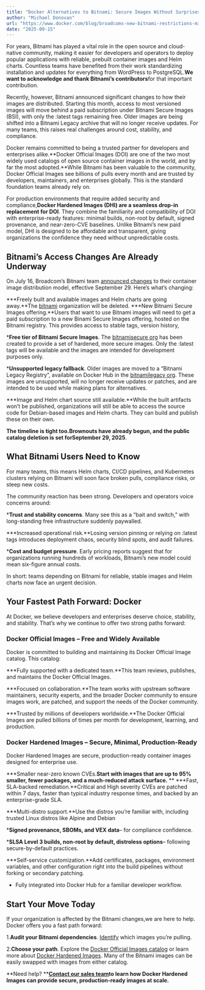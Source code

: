 ```yaml
---
title: "Docker Alternatives to Bitnami: Secure Images Without Surprises"
author: "Michael Donovan"
url: "https://www.docker.com/blog/broadcoms-new-bitnami-restrictions-migrate-easily-with-docker/"
date: "2025-09-15"
---
```


For years, Bitnami has played a vital role in the open source and cloud-native community, making it easier for developers and operators to deploy popular applications with reliable, prebuilt container images and Helm charts. Countless teams have benefited from their work standardizing installation and updates for everything from WordPress to PostgreSQL.**We want to acknowledge and thank Bitnami’s contributors**for that important contribution.

Recently, however, Bitnami announced significant changes to how their images are distributed. Starting this month, access to most versioned images will move behind a paid subscription under Bitnami Secure Images (BSI), with only the :latest tags remaining free. Older images are being shifted into a Bitnami Legacy archive that will no longer receive updates. For many teams, this raises real challenges around cost, stability, and compliance.

Docker remains committed to being a trusted partner for developers and enterprises alike.**Docker Official Images (DOI) are one of the two most widely used catalogs of open source container images in the world, and by far the most adopted.**While Bitnami has been valuable to the community, Docker Official Images see billions of pulls every month and are trusted by developers, maintainers, and enterprises globally. This is the standard foundation teams already rely on.

For production environments that require added security and compliance,**Docker Hardened Images (DHI) are a seamless drop-in replacement for DOI**. They combine the familiarity and compatibility of DOI with enterprise-ready features: minimal builds, non-root by default, signed provenance, and near-zero-CVE baselines. Unlike Bitnami’s new paid model, DHI is designed to be affordable and transparent, giving organizations the confidence they need without unpredictable costs.

## Bitnami’s Access Changes Are Already Underway

On July 16, Broadcom’s Bitnami team [announced changes](https://github.com/bitnami/charts/issues/35164) to their container image distribution model, effective September 29. Here’s what’s changing:

***Freely built and available images and Helm charts are going away.**The [bitnami](https://hub.docker.com/u/bitnami) organization will be deleted.
***New Bitnami Secure Images offering.**Users that want to use Bitnami images will need to get a paid subscription to a new Binami Secure Images offering, hosted on the Bitnami registry. This provides access to stable tags, version history,

***Free tier of Bitnami Secure Images**. The [bitnamisecure org](https://hub.docker.com/u/bitnamisecure) has been created to provide a set of hardened, more secure images. Only the :latest tags will be available and the images are intended for development purposes only.

***Unsupported legacy fallback**. Older images are moved to a “Bitnami Legacy Registry”, available on Docker Hub in the [bitnamilegacy org](https://hub.docker.com/r/bitnamilegacy). These images are unsupported, will no longer receive updates or patches, and are intended to be used while making plans for alternatives.

***Image and Helm chart source still available.**While the built artifacts won’t be published, organizations will still be able to access the source code for Debian-based images and Helm charts. They can build and publish these on their own.

**The timeline is tight too.**Brownouts have already begun, and the public catalog deletion is set for**September 29, 2025**.

## What Bitnami Users Need to Know

For many teams, this means Helm charts, CI/CD pipelines, and Kubernetes clusters relying on Bitnami will soon face broken pulls, compliance risks, or steep new costs.

The community reaction has been strong. Developers and operators voice concerns around:

***Trust and stability concerns**. Many see this as a “bait and switch,” with long-standing free infrastructure suddenly paywalled.

***Increased operational risk.**Losing version pinning or relying on :latest tags introduces deployment chaos, security blind spots, and audit failures.

***Cost and budget pressure**. Early pricing reports suggest that for organizations running hundreds of workloads, Bitnami’s new model could mean six-figure annual costs.

In short: teams depending on Bitnami for reliable, stable images and Helm charts now face an urgent decision.

## Your Fastest Path Forward: Docker

At Docker, we believe developers and enterprises deserve choice, stability, and stability. That’s why we continue to offer two strong paths forward:

### Docker Official Images – Free and Widely Available

Docker is committed to building and maintaining its Docker Official Image catalog. This catalog:

***Fully supported with a dedicated team.**This team reviews, publishes, and maintains the Docker Official Images.

***Focused on collaboration.**The team works with upstream software maintainers, security experts, and the broader Docker community to ensure images work, are patched, and support the needs of the Docker community.

***Trusted by millions of developers worldwide.**The Docker Official Images are pulled billions of times per month for development, learning, and production.

### Docker Hardened Images – Secure, Minimal, Production-Ready

Docker Hardened Images are secure, production-ready container images designed for enterprise use.

***Smaller near-zero known CVEs.**Start with images that are up to 95% smaller, fewer packages, and a much-reduced attack surface.**
**
***Fast, SLA-backed remediation.**Critical and High severity CVEs are patched within 7 days, faster than typical industry response times, and backed by an enterprise-grade SLA.

***Multi-distro support.**Use the distros you’re familiar with, including trusted Linux distros like Alpine and Debian

***Signed provenance, SBOMs, and VEX data**– for compliance confidence.

***SLSA Level 3 builds, non-root by default, distroless options**– following secure-by-default practices.

***Self-service customization.**Add certificates, packages, environment variables, and other configuration right into the build pipelines without forking or secondary patching.

* Fully integrated into Docker Hub for a familiar developer workflow.

## Start Your Move Today

If your organization is affected by the Bitnami changes,we are here to help. Docker offers you a fast path forward:

1.**Audit your Bitnami dependencies**. [Identify](https://hub.docker.com/usage/pulls) which images you’re pulling.

2.**Choose your path**. Explore the [Docker Official Images catalog](https://hub.docker.com/u/library) or learn more about [Docker Hardened Images](https://www.docker.com/products/hardened-images/). Many of the Bitnami images can be easily swapped with images from either catalog.

**Need help?
**[**Contact our sales team**](https://www.docker.com/products/hardened-images/#getstarted)**to learn how Docker Hardened Images can provide secure, production-ready images at scale.**
